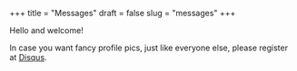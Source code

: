+++
title = "Messages"
draft = false
slug = "messages"
+++

Hello and welcome!

In case you want fancy profile pics, just like everyone else, please register at [Disqus](https://disqus.com/).